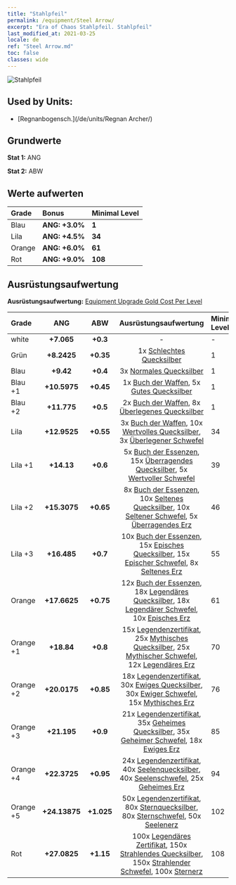 ```yaml
---
title: "Stahlpfeil"
permalink: /equipment/Steel Arrow/
excerpt: "Era of Chaos Stahlpfeil. Stahlpfeil"
last_modified_at: 2021-03-25
locale: de
ref: "Steel Arrow.md"
toc: false
classes: wide
---
```


  ![Stahlpfeil](/images/e/e_99023.png)

## Used by Units:

* [Regnanbogensch.](/de/units/Regnan Archer/) 


## Grundwerte
 **Stat 1:** ANG

 **Stat 2:** ABW

## Werte aufwerten

  |     Grade    |   Bonus | Minimal Level | 
  |:-------------|:--------|:--------------| 
  | Blau | **ANG: +3.0%** | **1** | 
  | Lila | **ANG: +4.5%** | **34** | 
  | Orange | **ANG: +6.0%** | **61** | 
  | Rot | **ANG: +9.0%** | **108** | 


## Ausrüstungsaufwertung
 **Ausrüstungsaufwertung:** [Equipment Upgrade Gold Cost Per Level](/equipment/EquipmentUpgradeCostPerLevel/) 

  |          Grade      | ANG | ABW | Ausrüstungsaufwertung | Minimal Level |
  |:--------------------|:---------:|:---------:|:----------------:|:--------------|
  | white | **+7.065** | **+0.3** | - | - |
  | Grün | **+8.2425** | **+0.35** | 1x [Schlechtes Quecksilber](/de/Items/mat_2/) | 1 |
  | Blau | **+9.42** | **+0.4** | 3x [Normales Quecksilber](/de/Items/mat_8/) | 1 |
  | Blau +1 | **+10.5975** | **+0.45** | 1x [Buch der Waffen](/de/Items/mat_18/), 5x [Gutes Quecksilber](/de/Items/mat_14/) | 1 |
  | Blau +2 | **+11.775** | **+0.5** | 2x [Buch der Waffen](/de/Items/mat_25/), 8x [Überlegenes Quecksilber](/de/Items/mat_21/) | 1 |
  | Lila | **+12.9525** | **+0.55** | 3x [Buch der Waffen](/de/Items/mat_32/), 10x [Wertvolles Quecksilber](/de/Items/mat_28/), 3x [Überlegener Schwefel](/de/Items/mat_22/) | 34 |
  | Lila +1 | **+14.13** | **+0.6** | 5x [Buch der Essenzen](/de/Items/mat_39/), 15x [Überragendes Quecksilber](/de/Items/mat_35/), 5x [Wertvoller Schwefel](/de/Items/mat_29/) | 39 |
  | Lila +2 | **+15.3075** | **+0.65** | 8x [Buch der Essenzen](/de/Items/mat_46/), 10x [Seltenes Quecksilber](/de/Items/mat_42/), 10x [Seltener Schwefel](/de/Items/mat_43/), 5x [Überragendes Erz](/de/Items/mat_33/) | 46 |
  | Lila +3 | **+16.485** | **+0.7** | 10x [Buch der Essenzen](/de/Items/mat_53/), 15x [Episches Quecksilber](/de/Items/mat_49/), 15x [Epischer Schwefel](/de/Items/mat_50/), 8x [Seltenes Erz](/de/Items/mat_40/) | 55 |
  | Orange | **+17.6625** | **+0.75** | 12x [Buch der Essenzen](/de/Items/mat_60/), 18x [Legendäres Quecksilber](/de/Items/mat_56/), 18x [Legendärer Schwefel](/de/Items/mat_57/), 10x [Episches Erz](/de/Items/mat_47/) | 61 |
  | Orange +1 | **+18.84** | **+0.8** | 15x [Legendenzertifikat](/de/Items/mat_67/), 25x [Mythisches Quecksilber](/de/Items/mat_63/), 25x [Mythischer Schwefel](/de/Items/mat_64/), 12x [Legendäres Erz](/de/Items/mat_54/) | 70 |
  | Orange +2 | **+20.0175** | **+0.85** | 18x [Legendenzertifikat](/de/Items/mat_74/), 30x [Ewiges Quecksilber](/de/Items/mat_70/), 30x [Ewiger Schwefel](/de/Items/mat_71/), 15x [Mythisches Erz](/de/Items/mat_61/) | 76 |
  | Orange +3 | **+21.195** | **+0.9** | 21x [Legendenzertifikat](/de/Items/mat_81/), 35x [Geheimes Quecksilber](/de/Items/mat_77/), 35x [Geheimer Schwefel](/de/Items/mat_78/), 18x [Ewiges Erz](/de/Items/mat_68/) | 85 |
  | Orange +4 | **+22.3725** | **+0.95** | 24x [Legendenzertifikat](/de/Items/mat_88/), 40x [Seelenquecksilber](/de/Items/mat_84/), 40x [Seelenschwefel](/de/Items/mat_85/), 25x [Geheimes Erz](/de/Items/mat_75/) | 94 |
  | Orange +5 | **+24.13875** | **+1.025** | 50x [Legendenzertifikat](/de/Items/mat_95/), 80x [Sternquecksilber](/de/Items/mat_91/), 80x [Sternschwefel](/de/Items/mat_92/), 50x [Seelenerz](/de/Items/mat_82/) | 102 |
  | Rot | **+27.0825** | **+1.15** | 100x [Legendäres Zertifikat](/de/Items/mat_102/), 150x [Strahlendes Quecksilber](/de/Items/mat_98/), 150x [Strahlender Schwefel](/de/Items/mat_99/), 100x [Sternerz](/de/Items/mat_89/) | 108 |

